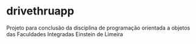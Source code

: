 drivethruapp
============

Projeto para conclusão da disciplina de programação orientada a objetos das Faculdades Integradas Einstein de Limeira